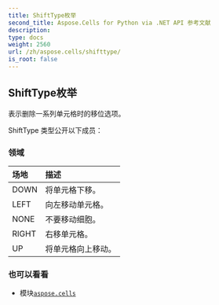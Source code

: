 ```yaml
---
title: ShiftType枚举
second_title: Aspose.Cells for Python via .NET API 参考文献
description:
type: docs
weight: 2560
url: /zh/aspose.cells/shifttype/
is_root: false
---
```

## ShiftType枚举
表示删除一系列单元格时的移位选项。



ShiftType 类型公开以下成员：

### 领域
|场地|描述|
| :- | :- |
| DOWN |将单元格下移。|
| LEFT |向左移动单元格。|
| NONE |不要移动细胞。|
| RIGHT |右移单元格。|
| UP |将单元格向上移动。|



### 也可以看看
* 模块[`aspose.cells`](..)
